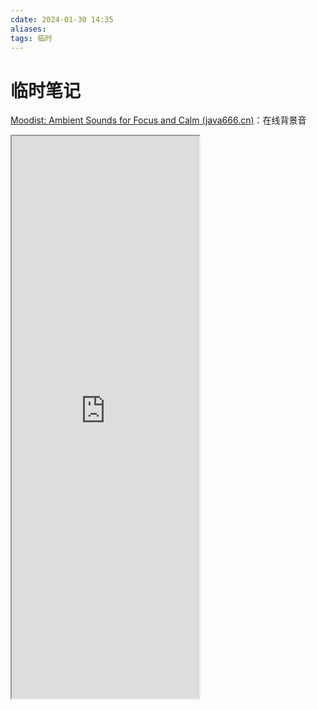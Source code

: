 ```yaml
---
cdate: 2024-01-30 14:35
aliases: 
tags: 临时
---
```


# 临时笔记

[Moodist: Ambient Sounds for Focus and Calm (java666.cn)](https://moodist.java666.cn/)：在线背景音

<iframe height="900" src="https://ac.yunyoujun.cn"></iframe>